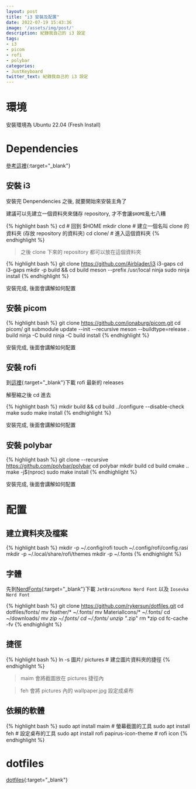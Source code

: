 ```yaml
---
layout: post
title: "i3 安裝及配置"
date: 2022-07-19 15:43:36
image: '/assets/img/post/'
description: 紀錄我自己的 i3 設定
tags:
- i3
- picom
- rofi
- polybar
categories:
- JustKeyboard
twitter_text: 紀錄我自己的 i3 設定
---
```

<!-- [text](link){:target="\_blank"} -->

# 環境

安裝環境為 Ubuntu 22.04 (Fresh Install)

# Dependencies

[參考這裡](https://github.com/rykersun/dotfiles/blob/main/README.md){:target="\_blank"}

## 安裝 i3

安裝完 Denpendencies 之後, 就要開始來安裝主角了

建議可以先建立一個資料夾來儲存 repository, 才不會讓`$HOME`亂七八糟

{% highlight bash %}
cd # 回到 $HOME
mkdir clone # 建立一個名叫 clone 的資料夾 (存放 repository 的資料夾)
cd clone/ # 進入這個資料夾
{% endhighlight %}

> 之後 clone 下來的 repository 都可以放在這個資料夾

{% highlight bash %}
git clone https://github.com/Airblader/i3 i3-gaps
cd i3-gaps
mkdir -p build && cd build
meson --prefix /usr/local
ninja
sudo ninja install
{% endhighlight %}

安裝完成, 後面會講解如何配置

## 安裝 picom

{% highlight bash %}
git clone https://github.com/jonaburg/picom.git
cd picom/
git submodule update --init --recursive
meson --buildtype=release . build
ninja -C build
ninja -C build install
{% endhighlight %}

安裝完成, 後面會講解如何配置

## 安裝 rofi

到[這裡](https://github.com/davatorium/rofi/releases){:target="\_blank"}下載 rofi 最新的 releases

解壓縮之後 cd 進去

{% highlight bash %}
mkdir build && cd build
../configure --disable-check
make
sudo make install
{% endhighlight %}

安裝完成, 後面會講解如何配置

## 安裝 polybar

{% highlight bash %}
git clone --recursive https://github.com/polybar/polybar
cd polybar
mkdir build
cd build
cmake ..
make -j$(nproc)
sudo make install
{% endhighlight %}

安裝完成, 後面會講解如何配置

# 配置

## 建立資料夾及檔案

{% highlight bash %}
mkdir -p ~/.config/rofi
touch ~/.config/rofi/config.rasi
mkdir -p ~/.local/share/rofi/themes
mkdir -p ~/.fonts
{% endhighlight %}

## 字體

先到[NerdFonts](https://www.nerdfonts.com/font-downloads){:target="\_blank"}下載 `JetBrainsMono Nerd Font` 以及 `Iosevka Nerd Font`

{% highlight bash %}
git clone https://github.com/rykersun/dotfiles.git
cd dotfiles/fonts/
mv feather/* ~/.fonts/
mv MaterialIcons/* ~/.fonts/
cd ~/downloads/
mv *zip ~/.fonts/
cd ~/.fonts/
unzip "*.zip"
rm *zip
cd
fc-cache -fv
{% endhighlight %}

## 捷徑

{% highlight bash %}
ln -s 圖片/ pictures # 建立圖片資料夾的捷徑
{% endhighlight %}

> maim 會將截圖放在 pictures 捷徑內

> feh 會將 pictures 內的 wallpaper.jpg 設定成桌布

## 依賴的軟體

{% highlight bash %}
sudo apt install maim # 螢幕截圖的工具
sudo apt install feh # 設定桌布的工具
sudo apt install rofi papirus-icon-theme # rofi icon
{% endhighlight %}

# dotfiles

[dotfiles](https://github.com/rykersun/dotfiles){:target="\_blank"}
